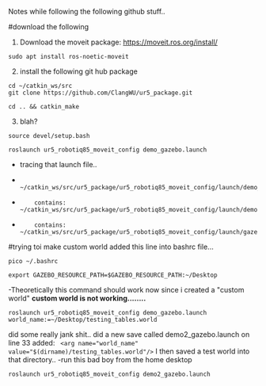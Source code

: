 Notes while following the following github stuff..

#download the following

1. Download the moveit package: https://moveit.ros.org/install/
```
sudo apt install ros-noetic-moveit
```
2.  install the following git hub package
```
cd ~/catkin_ws/src
git clone https://github.com/ClangWU/ur5_package.git
```
```
cd .. && catkin_make
```
3. blah?
```
source devel/setup.bash
```
```
roslaunch ur5_robotiq85_moveit_config demo_gazebo.launch
```
- tracing that launch file..
-         ~/catkin_ws/src/ur5_package/ur5_robotiq85_moveit_config/launch/demo_gazebo.launch
-         contains: ~/catkin_ws/src/ur5_package/ur5_robotiq85_moveit_config/launch/demo.launch
-         contains: ~/catkin_ws/src/ur5_package/ur5_robotiq85_moveit_config/launch/gazebo.launch
        
#trying toi make custom world
added this line into bashrc file...
```
pico ~/.bashrc

```
```
export GAZEBO_RESOURCE_PATH=$GAZEBO_RESOURCE_PATH:~/Desktop 
```
-Theoretically this command should work now since i created a "custom world"
**custom world is not working........**

```
roslaunch ur5_robotiq85_moveit_config demo_gazebo.launch world_name:=~/Desktop/testing_tables.world

```
did some really jank shit.. did a new save called demo2_gazebo.launch
on line 33 added: ` <arg name="world_name" value="$(dirname)/testing_tables.world"/>`
I then saved a test world into that directory..
-run this bad boy from the home desktop
```
roslaunch ur5_robotiq85_moveit_config demo2_gazebo.launch
```
